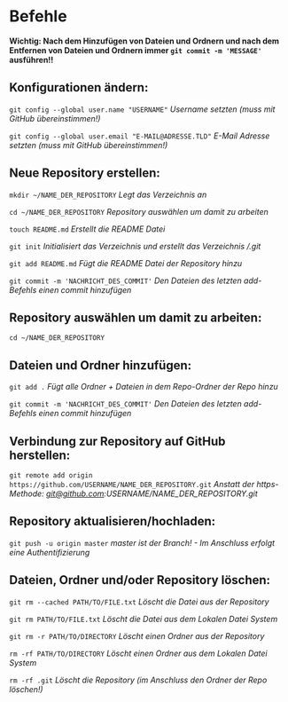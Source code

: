 # Befehle

**Wichtig: Nach dem Hinzufügen von Dateien und Ordnern und nach dem Entfernen von Dateien und Ordnern immer `git commit -m 'MESSAGE'` ausführen!!**

**Konfigurationen ändern:**
---------------------------

`git config --global user.name "USERNAME"` *Username setzten (muss mit GitHub übereinstimmen!)*

`git config --global user.email "E-MAIL@ADRESSE.TLD"` *E-Mail Adresse setzten (muss mit GitHub übereinstimmen!)*

**Neue Repository erstellen:**
---------------------------

`mkdir ~/NAME_DER_REPOSITORY` *Legt das Verzeichnis an*

`cd ~/NAME_DER_REPOSITORY` *Repository auswählen um damit zu arbeiten*

`touch README.md` *Erstellt die README Datei*

`git init` *Initialisiert das Verzeichnis und erstellt das Verzeichnis /.git*

`git add README.md` *Fügt die README Datei der Repository hinzu*

`git commit -m 'NACHRICHT_DES_COMMIT'` *Den Dateien des letzten add-Befehls einen commit hinzufügen*

**Repository auswählen um damit zu arbeiten:**
---------------------------

`cd ~/NAME_DER_REPOSITORY`

**Dateien und Ordner hinzufügen:**
---------------------------

`git add .` *Fügt alle Ordner + Dateien in dem Repo-Ordner der Repo hinzu*

`git commit -m 'NACHRICHT_DES_COMMIT'` *Den Dateien des letzten add-Befehls einen commit hinzufügen*

**Verbindung zur Repository auf GitHub herstellen:**
---------------------------

`git remote add origin https://github.com/USERNAME/NAME_DER_REPOSITORY.git` *Anstatt der https-Methode: git@github.com:USERNAME/NAME_DER_REPOSITORY.git*

**Repository aktualisieren/hochladen:**
---------------------------

`git push -u origin master` *master ist der Branch! - Im Anschluss erfolgt eine Authentifizierung*

**Dateien, Ordner und/oder Repository löschen:**
---------------------------

`git rm --cached PATH/TO/FILE.txt` *Löscht die Datei aus der Repository*

`git rm PATH/TO/FILE.txt` *Löscht die Datei aus dem Lokalen Datei System*

`git rm -r PATH/TO/DIRECTORY` *Löscht einen Ordner aus der Repository*

`rm -rf PATH/TO/DIRECTORY` *Löscht einen Ordner aus dem Lokalen Datei System*

`rm -rf .git` *Löscht die Repository (im Anschluss den Ordner der Repo löschen!)*
